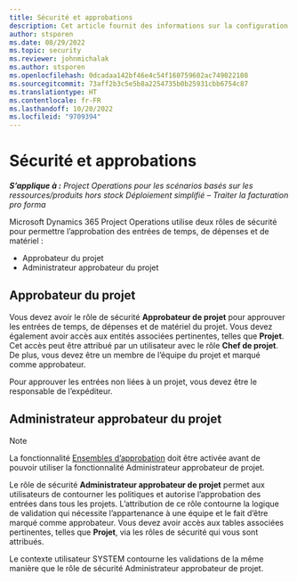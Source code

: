```yaml
---
title: Sécurité et approbations
description: Cet article fournit des informations sur la configuration de la sécurité pour l’utilisation des approbations dans Microsoft Dynamics 365 Project Operations.
author: stsporen
ms.date: 08/29/2022
ms.topic: security
ms.reviewer: johnmichalak
ms.author: stsporen
ms.openlocfilehash: 0dcadaa142bf46e4c54f160759602ac749022108
ms.sourcegitcommit: 73aff2b3c5e5b8a2254735b0b25931cbb6754c87
ms.translationtype: HT
ms.contentlocale: fr-FR
ms.lasthandoff: 10/20/2022
ms.locfileid: "9709394"
---
```

# <a name="security-and-approvals"></a>Sécurité et approbations

_**S’applique à :** Project Operations pour les scénarios basés sur les ressources/produits hors stock Déploiement simplifié – Traiter la facturation pro forma_

Microsoft Dynamics 365 Project Operations utilise deux rôles de sécurité pour permettre l’approbation des entrées de temps, de dépenses et de matériel :

- Approbateur du projet
- Administrateur approbateur du projet

## <a name="project-approver"></a>Approbateur du projet

Vous devez avoir le rôle de sécurité **Approbateur de projet** pour approuver les entrées de temps, de dépenses et de matériel du projet. Vous devez également avoir accès aux entités associées pertinentes, telles que **Projet**. Cet accès peut être attribué par un utilisateur avec le rôle **Chef de projet**. De plus, vous devez être un membre de l’équipe du projet et marqué comme approbateur.

Pour approuver les entrées non liées à un projet, vous devez être le responsable de l’expéditeur.

## <a name="project-approver-admin"></a>Administrateur approbateur du projet

> [!NOTE]
> La fonctionnalité [Ensembles d’approbation](approval-sets.md) doit être activée avant de pouvoir utiliser la fonctionnalité Administrateur approbateur de projet.

Le rôle de sécurité **Administrateur approbateur de projet** permet aux utilisateurs de contourner les politiques et autorise l’approbation des entrées dans tous les projets. L’attribution de ce rôle contourne la logique de validation qui nécessite l’appartenance à une équipe et le fait d’être marqué comme approbateur. Vous devez avoir accès aux tables associées pertinentes, telles que **Projet**, via les rôles de sécurité qui vous sont attribués.

Le contexte utilisateur SYSTEM contourne les validations de la même manière que le rôle de sécurité Administrateur approbateur de projet.

